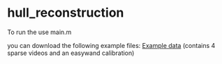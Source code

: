 # hull_reconstruction

To run the use main.m

you can download the following example files:
[Example data](https://drive.google.com/drive/folders/1eUq0hUsx6YyGvLWRtjxnj3-qm2BsSlU1?usp=sharing)
(contains 4 sparse videos and an easywand calibration)
